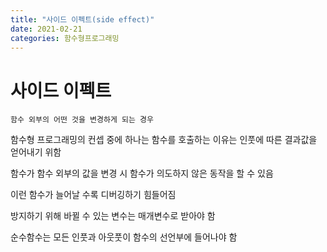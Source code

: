 ```yaml
---
title: "사이드 이펙트(side effect)"
date: 2021-02-21
categories: 함수형프로그래밍
---
```


# 사이드 이펙트

    함수 외부의 어떤 것을 변경하게 되는 경우

함수형 프로그래밍의 컨셉 중에 하나는 함수를 호출하는 이유는 인풋에 따른 결과값을 얻어내기 위함

함수가 함수 외부의 값을 변경 시 함수가 의도하지 않은 동작을 할 수 있음

이런 함수가 늘어날 수록 디버깅하기 힘들어짐

방지하기 위해 바뀔 수 있는 변수는 매개변수로 받아야 함

순수함수는 모든 인풋과 아웃풋이 함수의 선언부에 들어나야 함
